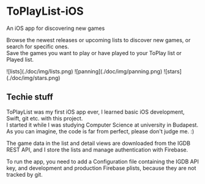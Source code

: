 # ToPlayList-iOS
An iOS app for discovering new games

Browse the newest releases or upcoming lists to discover new games, or search for specific ones.  
Save the games you want to play or have played to your ToPlay list or Played list.  

<p float="left">
![lists](./doc/img/lists.png) ![panning](./doc/img/panning.png) ![stars](./doc/img/stars.png)
</p>

## Techie stuff
ToPlayList was my first iOS app ever, I learned basic iOS development, Swift, git etc. with this project.  
I started it while I was studying Computer Science at university in Budapest.  
As you can imagine, the code is far from perfect, please don't judge me. :)  

The game data in the list and detail views are downloaded from the IGDB REST API, and I store the lists and manage authentication with Firebase.  

To run the app, you need to add a Configuration file containing the IGDB API key, and development and production Firebase plists, because they are not tracked by git.

